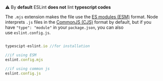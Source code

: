 ⚠️ By **default** ESLint **does not** lint **typescript codes**

The `.mjs` extension makes the file use the [ES modules (ESM)](https://developer.mozilla.org/en-US/docs/Web/JavaScript/Guide/Modules) format. Node interprets `.js` files in the [CommonJS (CJS)](https://nodejs.org/api/modules.html) format by default, but if you have `"type": "module"` in your `package.json`, you can also use `eslint.config.js`.

```js

typescipt-eslint.io //for installation

//if using ESM
eslint.config.mjs

//if using common js
eslint.config.js


```
